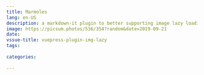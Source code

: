 ```yaml
---
title: Marmoles
lang: en-US
description: a markdown-it plugin to better supporting image lazy loading
image: https://picsum.photos/536/354?random&date=2019-09-21
date: 
vssue-title: vuepress-plugin-img-lazy
tags:
  
categories:
 
---
```



